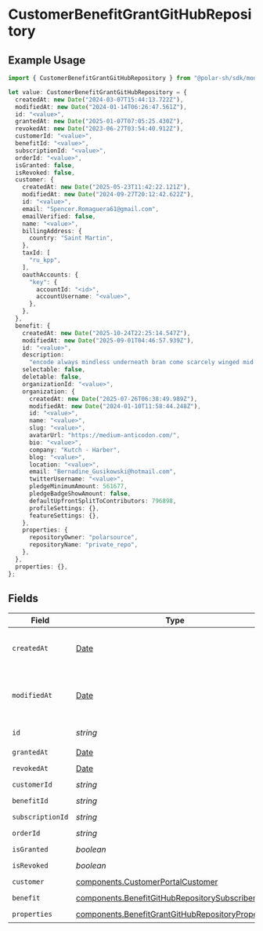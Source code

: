 # CustomerBenefitGrantGitHubRepository

## Example Usage

```typescript
import { CustomerBenefitGrantGitHubRepository } from "@polar-sh/sdk/models/components";

let value: CustomerBenefitGrantGitHubRepository = {
  createdAt: new Date("2024-03-07T15:44:13.722Z"),
  modifiedAt: new Date("2024-01-14T06:26:47.561Z"),
  id: "<value>",
  grantedAt: new Date("2025-01-07T07:05:25.430Z"),
  revokedAt: new Date("2023-06-27T03:54:40.912Z"),
  customerId: "<value>",
  benefitId: "<value>",
  subscriptionId: "<value>",
  orderId: "<value>",
  isGranted: false,
  isRevoked: false,
  customer: {
    createdAt: new Date("2025-05-23T11:42:22.121Z"),
    modifiedAt: new Date("2024-09-27T20:12:42.622Z"),
    id: "<value>",
    email: "Spencer.Romaguera61@gmail.com",
    emailVerified: false,
    name: "<value>",
    billingAddress: {
      country: "Saint Martin",
    },
    taxId: [
      "ru_kpp",
    ],
    oauthAccounts: {
      "key": {
        accountId: "<id>",
        accountUsername: "<value>",
      },
    },
  },
  benefit: {
    createdAt: new Date("2025-10-24T22:25:14.547Z"),
    modifiedAt: new Date("2025-09-01T04:46:57.939Z"),
    id: "<value>",
    description:
      "encode always mindless underneath bran come scarcely winged mid contravene",
    selectable: false,
    deletable: false,
    organizationId: "<value>",
    organization: {
      createdAt: new Date("2025-07-26T06:38:49.989Z"),
      modifiedAt: new Date("2024-01-10T11:58:44.248Z"),
      id: "<value>",
      name: "<value>",
      slug: "<value>",
      avatarUrl: "https://medium-anticodon.com/",
      bio: "<value>",
      company: "Kutch - Harber",
      blog: "<value>",
      location: "<value>",
      email: "Bernadine_Gusikowski@hotmail.com",
      twitterUsername: "<value>",
      pledgeMinimumAmount: 561677,
      pledgeBadgeShowAmount: false,
      defaultUpfrontSplitToContributors: 796898,
      profileSettings: {},
      featureSettings: {},
    },
    properties: {
      repositoryOwner: "polarsource",
      repositoryName: "private_repo",
    },
  },
  properties: {},
};
```

## Fields

| Field                                                                                                                  | Type                                                                                                                   | Required                                                                                                               | Description                                                                                                            |
| ---------------------------------------------------------------------------------------------------------------------- | ---------------------------------------------------------------------------------------------------------------------- | ---------------------------------------------------------------------------------------------------------------------- | ---------------------------------------------------------------------------------------------------------------------- |
| `createdAt`                                                                                                            | [Date](https://developer.mozilla.org/en-US/docs/Web/JavaScript/Reference/Global_Objects/Date)                          | :heavy_check_mark:                                                                                                     | Creation timestamp of the object.                                                                                      |
| `modifiedAt`                                                                                                           | [Date](https://developer.mozilla.org/en-US/docs/Web/JavaScript/Reference/Global_Objects/Date)                          | :heavy_check_mark:                                                                                                     | Last modification timestamp of the object.                                                                             |
| `id`                                                                                                                   | *string*                                                                                                               | :heavy_check_mark:                                                                                                     | The ID of the object.                                                                                                  |
| `grantedAt`                                                                                                            | [Date](https://developer.mozilla.org/en-US/docs/Web/JavaScript/Reference/Global_Objects/Date)                          | :heavy_check_mark:                                                                                                     | N/A                                                                                                                    |
| `revokedAt`                                                                                                            | [Date](https://developer.mozilla.org/en-US/docs/Web/JavaScript/Reference/Global_Objects/Date)                          | :heavy_check_mark:                                                                                                     | N/A                                                                                                                    |
| `customerId`                                                                                                           | *string*                                                                                                               | :heavy_check_mark:                                                                                                     | N/A                                                                                                                    |
| `benefitId`                                                                                                            | *string*                                                                                                               | :heavy_check_mark:                                                                                                     | N/A                                                                                                                    |
| `subscriptionId`                                                                                                       | *string*                                                                                                               | :heavy_check_mark:                                                                                                     | N/A                                                                                                                    |
| `orderId`                                                                                                              | *string*                                                                                                               | :heavy_check_mark:                                                                                                     | N/A                                                                                                                    |
| `isGranted`                                                                                                            | *boolean*                                                                                                              | :heavy_check_mark:                                                                                                     | N/A                                                                                                                    |
| `isRevoked`                                                                                                            | *boolean*                                                                                                              | :heavy_check_mark:                                                                                                     | N/A                                                                                                                    |
| `customer`                                                                                                             | [components.CustomerPortalCustomer](../../models/components/customerportalcustomer.md)                                 | :heavy_check_mark:                                                                                                     | N/A                                                                                                                    |
| `benefit`                                                                                                              | [components.BenefitGitHubRepositorySubscriber](../../models/components/benefitgithubrepositorysubscriber.md)           | :heavy_check_mark:                                                                                                     | N/A                                                                                                                    |
| `properties`                                                                                                           | [components.BenefitGrantGitHubRepositoryProperties](../../models/components/benefitgrantgithubrepositoryproperties.md) | :heavy_check_mark:                                                                                                     | N/A                                                                                                                    |